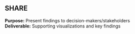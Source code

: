 ## SHARE
**Purpose:** Present findings to decision-makers/stakeholders \
**Deliverable:** Supporting visualizations and key findings


